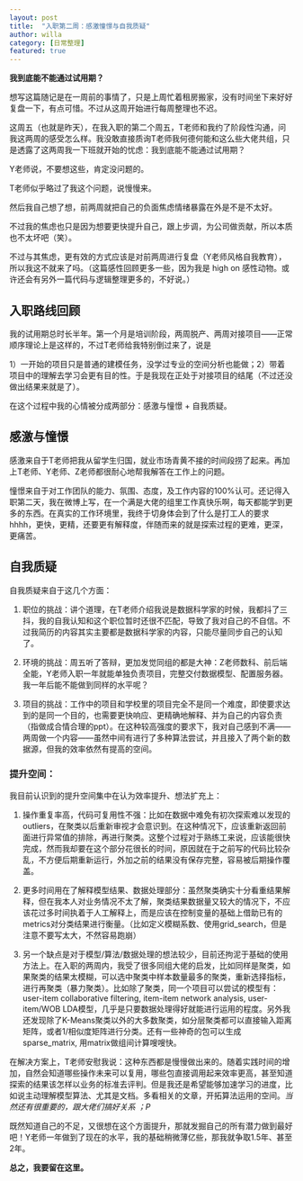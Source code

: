 ```yaml
---
layout: post
title:  "入职第二周：感激憧憬与自我质疑"
author: willa
category: [日常整理]
featured: true
---
```



**我到底能不能通过试用期？**


想写这篇随记是在一周前的事情了，只是上周忙着租房搬家，没有时间坐下来好好复盘一下，有点可惜。不过从这周开始进行每周整理也不迟。

这周五（也就是昨天），在我入职的第二个周五，T老师和我约了阶段性沟通，问我这两周的感受怎么样。我没敢直接质询T老师我何德何能和这么些大佬共组，只是透露了这两周我一下班就开始的忧虑：我到底能不能通过试用期？

Y老师说，不要想这些，肯定没问题的。

T老师似乎略过了我这个问题，说慢慢来。

然后我自己想了想，前两周就把自己的负面焦虑情绪暴露在外是不是不太好。

不过我的焦虑也只是因为想要更快提升自己，跟上步调，为公司做贡献，所以本质也不太坏吧（笑）。

不过与其焦虑，更有效的方式应该是对前两周进行复盘（Y老师风格自我教育），所以我这不就来了吗。（这篇感性回顾更多一些，因为我是 high on 感性动物。或许还会有另外一篇代码与逻辑整理更多的，不好说。）

## 入职路线回顾

我的试用期总时长半年。第一个月是培训阶段，两周脱产、两周对接项目——正常顺序理论上是这样的，不过T老师给我特别倒过来了，说是 

1）一开始的项目只是普通的建模任务，没学过专业的空间分析也能做；2）带着项目中的理解去学习会更有目的性。于是我现在正处于对接项目的结尾（不过还没做出结果来就是了）。

在这个过程中我的心情被分成两部分：感激与憧憬 + 自我质疑。

## 感激与憧憬

感激来自于T老师把我从留学生归国，就业市场青黄不接的时间段捞了起来。再加上T老师、Y老师、Z老师都很耐心地帮我解答在工作上的问题。

憧憬来自于对工作团队的能力、氛围、态度，及工作内容的100%认可。还记得入职第二天，我在微博上写，在一个满是大佬的组里工作真快乐啊，每天都能学到更多的东西。在真实的工作环境里，我终于切身体会到了什么是打工人的要求hhhh，更快，更精，还要更有解释度，伴随而来的就是探索过程的更难，更深，更痛苦。

## 自我质疑

自我质疑来自于这几个方面：

1. 职位的挑战：讲个道理，在T老师介绍我说是数据科学家的时候，我都抖了三抖，我的自我认知和这个职位暂时还很不匹配，导致了我对自己的不自信。不过我简历的内容其实主要都是数据科学家的内容，只能尽量同步自己的认知了。

2. 环境的挑战：周五听了答辩，更加发觉同组的都是大神：Z老师数科、前后端全能，Y老师入职一年就能单独负责项目，完整交付数据模型、配置服务器。我一年后能不能做到同样的水平呢？

3. 项目的挑战：工作中的项目和学校里的项目完全不是同一个难度，即使要求达到的是同一个目的，也需要更快响应、更精确地解释、并为自己的内容负责（指做成合情合理的ppt）。在这种较高强度的要求下，我对自己感到不满——两周做一个内容——虽然中间有进行了多种算法尝试，并且接入了两个新的数据源，但我的效率依然有提高的空间。

### 提升空间： 

我目前认识到的提升空间集中在认为效率提升、想法扩充上：

1. 操作重复率高，代码可复用性不强：比如在数据中难免有初次探索难以发现的outliers，在聚类以后重新审视才会意识到。在这种情况下，应该重新返回前面进行异常值的排除，再进行聚类。这整个过程对于熟练工来说，应该能很快完成，然而我却要在这个部分花很长的时间，原因就在于之前写的代码比较杂乱，不方便后期重新运行，外加之前的结果没有保存完整，容易被后期操作覆盖。

2. 更多时间用在了解释模型结果、数据处理部分：虽然聚类确实十分看重结果解释，但在我本人对业务情况不太了解，聚类结果数据量又较大的情况下，不应该花过多时间执着于人工解释上，而是应该在控制变量的基础上借助已有的metrics对分类结果进行衡量。（比如定义模糊系数、使用grid_search，但是注意不要写太大，不然容易跑崩）

3. 另一个缺点是对于模型/算法/数据处理的想法较少，目前还拘泥于基础的使用方法上。在入职的两周内，我受了很多同组大佬的启发，比如同样是聚类，如果聚类的结果太模糊，可以选中聚类中样本数量最多的聚类，重新选择指标，进行再聚类（暴力聚类）。比如除了聚类，同一个项目可以尝试的模型有：user-item collaborative filtering, item-item network analysis, user-item/WOB LDA模型，几乎是只要数据处理得好就能进行运用的程度。另外我还发现除了K-Means聚类以外的大多数聚类，如分层聚类都可以直接输入距离矩阵，或者1/相似度矩阵进行分类。还有一些神奇的包可以生成sparse_matrix, 用matrix做组间计算嗖嗖快。

在解决方案上，T老师安慰我说：这种东西都是慢慢做出来的。随着实践时间的增加，自然会知道哪些操作未来可以复用，哪些包直接调用起来效率更高，甚至知道探索的结果该怎样以业务的标准去评判。但是我还是希望能够加速学习的进度，比如说主动理解模型算法、尤其是文档。多看相关的文章，开拓算法运用的空间。*当然还有很重要的，跟大佬们搞好关系 ；P*

既然知道自己的不足，又很想在这个方面提升，那就发掘自己的所有潜力做到最好吧！Y老师一年做到了现在的水平，我的基础稍微薄亿些，那我就争取1.5年、甚至2年。

**总之，我要留在这里。**








